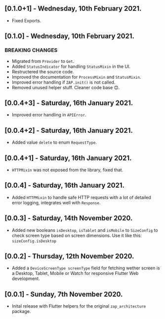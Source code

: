 ## [0.1.0+1] - Wednesday, 10th February 2021.

* Fixed Exports.

## [0.1.0] - Wednesday, 10th February 2021.

### BREAKING CHANGES

* Migrated from `Provider` to `Get`.
* Added `StatusIndicator` for handling `StatusMixin` in the UI.
* Restructered the source code.
* Improved the documentation for `ProcessMixin` and `StatusMixin`.
* Improved error handling if `ZAP.init()` is not called.
* Removed unused helper stuff. Cleaner code base 😊.

## [0.0.4+3] - Saturday, 16th January 2021.

* Improved error handling in `APIError`.

## [0.0.4+2] - Saturday, 16th January 2021.

* Added value `delete` to enum `RequestType`.

## [0.0.4+1] - Saturday, 16th January 2021.

* `HTTPMixin` was not exposed from the library, fixed that.


## [0.0.4] - Saturday, 16th January 2021.

* Added `HTTPMixin` to handle safe HTTP requests with a lot of detailed error logging, integrates well with   `Response`.


## [0.0.3] - Saturday, 14th November 2020.

* Added new booleans `isDesktop`, `isTablet` and `isMobile` to `SizeConfig` to check screen type based on screen dimensions. 
  Use it like this: `sizeConfig.isDesktop`


## [0.0.2] - Thursday, 12th November 2020.

* Added a `DeviceScreenType screenType` field for fetching wether screen is a Desktop, Tablet, Mobile or Watch for responsive Flutter Web development.

## [0.0.1] - Sunday, 7th November 2020.

* Inital release with Flutter helpers for the original `zap_architecture` package.
